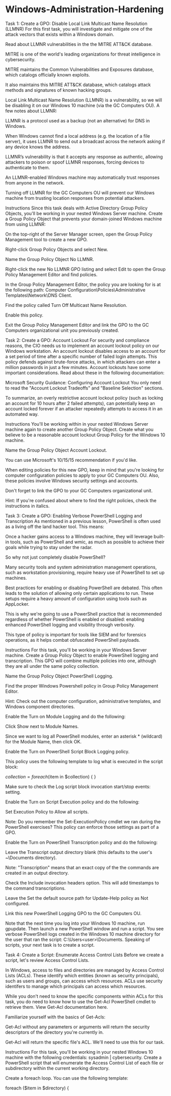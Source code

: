 # Windows-Administration-Hardening

Task 1: Create a GPO: Disable Local Link Multicast Name Resolution (LLMNR)
For this first task, you will investigate and mitigate one of the attack vectors that exists within a Windows domain.


Read about LLMNR vulnerabilities in the the MITRE ATT&CK database.


MITRE is one of the world's leading organizations for threat intelligence in cybersecurity.


MITRE maintains the Common Vulnerabilities and Exposures database, which catalogs officially known exploits.


It also maintains this MITRE ATT&CK database, which catalogs attack methods and signatures of known hacking groups.




Local Link Multicast Name Resolution (LLMNR) is a vulnerability, so we will be disabling it on our Windows 10 machine (via the GC Computers OU).
A few notes about LLMNR:


LLMNR is a protocol used as a backup (not an alternative) for DNS in Windows.


When Windows cannot find a local address (e.g. the location of a file server), it uses LLMNR to send out a broadcast across the network asking if any device knows the address.


LLMNR’s vulnerability is that it accepts any response as authentic, allowing attackers to poison or spoof LLMNR responses, forcing devices to authenticate to them.


An LLMNR-enabled Windows machine may automatically trust responses from anyone in the network.


Turning off LLMNR for the GC Computers OU will prevent our Windows machine from trusting location responses from potential attackers.

Instructions
Since this task deals with Active Directory Group Policy Objects, you'll be working in your nested Windows Server machine.
Create a Group Policy Object that prevents your domain-joined Windows machine from using LLMNR:


On the top-right of the Server Manager screen, open the Group Policy Management tool to create a new GPO.


Right-click Group Policy Objects and select New.


Name the Group Policy Object No LLMNR.


Right-click the new No LLMNR GPO listing and select Edit to open the Group Policy Management Editor and find policies.


In the Group Policy Management Editor, the policy you are looking for is at the following path: Computer Configuration\Policies\Administrative Templates\Network\DNS Client.


Find the policy called Turn Off Multicast Name Resolution.


Enable this policy.




Exit the Group Policy Management Editor and link the GPO to the GC Computers organizational unit you previously created.




Task 2: Create a GPO: Account Lockout
For security and compliance reasons, the CIO needs us to implement an account lockout policy on our Windows workstation. An account lockout disables access to an account for a set period of time after a specific number of failed login attempts. This policy defends against brute-force attacks, in which attackers can enter a million passwords in just a few minutes.
Account lockouts have some important considerations. Read about these in the following documentation:

Microsoft Security Guidance: Configuring Account Lockout
You only need to read the "Account Lockout Tradeoffs" and "Baseline Selection" sections.

To summarize, an overly restrictive account lockout policy (such as locking an account for 10 hours after 2 failed attempts), can potentially keep an account locked forever if an attacker repeatedly attempts to access it in an automated way.

Instructions
You'll be working within in your nested Windows Server machine again to create another Group Policy Object.
Create what you believe to be a reasonable account lockout Group Policy for the Windows 10 machine.


Name the Group Policy Object Account Lockout.


You can use Microsoft's 10/15/15 recommendation if you'd like.


When editing policies for this new GPO, keep in mind that you're looking for computer configuration policies to apply to your GC Computers OU. Also, these policies involve Windows security settings and accounts.


Don't forget to link the GPO to your GC Computers organizational unit.


Hint: If you're confused about where to find the right policies, check the instructions in italics.


Task 3: Create a GPO: Enabling Verbose PowerShell Logging and Transcription
As mentioned in a previous lesson, PowerShell is often used as a living off the land hacker tool. This means:

Once a hacker gains access to a Windows machine, they will leverage built-in tools, such as PowerShell and wmic, as much as possible to achieve their goals while trying to stay under the radar.

So why not just completely disable PowerShell?


Many security tools and system administration management operations, such as workstation provisioning, require heavy use of PowerShell to set up machines.


Best practices for enabling or disabling PowerShell are debated. This often leads to the solution of allowing only certain applications to run. These setups require a heavy amount of configuration using tools such as AppLocker.


This is why we're going to use a PowerShell practice that is recommended regardless of whether PowerShell is enabled or disabled: enabling enhanced PowerShell logging and visibility through verbosity.


This type of policy is important for tools like SIEM and for forensics operations, as it helps combat obfuscated PowerShell payloads.



Instructions
For this task, you'll be working in your Windows Server machine.
Create a Group Policy Object to enable PowerShell logging and transcription. This GPO will combine multiple policies into one, although they are all under the same policy collection.


Name the Group Policy Object PowerShell Logging.


Find the proper Windows Powershell policy in Group Policy Management Editor.


Hint: Check out the computer configuration, administrative templates, and Windows component directories.




Enable the Turn on Module Logging and do the following:


Click Show next to Module Names.


Since we want to log all PowerShell modules, enter an asterisk * (wildcard) for the Module Name, then click OK.




Enable the Turn on PowerShell Script Block Logging policy.


This policy uses the following template to log what is executed in the script block:

$collection = 
foreach ($item in $collection) {
    <Everything here will get logged by this policy>
}




Make sure to check the Log script block invocation start/stop events: setting.




Enable the Turn on Script Execution policy and do the following:


Set Execution Policy to Allow all scripts.


Note: Do you remember the Set-ExecutionPolicy cmdlet we ran during the PowerShell exercises? This policy can enforce those settings as part of a GPO.




Enable the Turn on PowerShell Transcription policy and do the following:


Leave the Transcript output directory blank (this defaults to the user's ~\Documents directory).


Note: "Transcription" means that an exact copy of the the commands are created in an output directory.



Check the Include invocation headers option. This will add timestamps to the command transcriptions.




Leave the Set the default source path for Update-Help policy as Not configured.


Link this new PowerShell Logging GPO to the GC Computers OU.


Note that the next time you log into your Windows 10 machine, run gpupdate. Then launch a new PowerShell window and run a script. You see verbose PowerShell logs created in the Windows 10 machine directory for the user that ran the script: C:\Users\<user>\Documents.
Speaking of scripts, your next task is to create a script.


Task 4: Create a Script: Enumerate Access Control Lists
Before we create a script, let's review Access Control Lists.


In Windows, access to files and directories are managed by Access Control Lists (ACLs). These identify which entities (known as security principals), such as users and groups, can access which resources. ACLs use security identifers to manage which principals can access which resources.


While you don't need to know the specific components within ACLs for this task, you do need to know how to use the Get-Acl PowerShell cmdlet to retrieve them. View Get-Acl documentation here.


Familiarize yourself with the basics of Get-Acls:


Get-Acl without any parameters or arguments will return the security descriptors of the directory you're currently in.


Get-Acl <filename> will return the specific file's ACL. We'll need to use this for our task.



Instructions
For this task, you'll be working in your nested Windows 10 machine with the following credentials: sysadmin | cybersecurity.
Create a PowerShell script that will enumerate the Access Control List of each file or subdirectory within the current working directory.


Create a foreach loop. You can use the following template:

foreach ($item in $directory) {
    <Script block>
}




Above the foreach condition, set a variable, $directory, to the contents of the current directory.


Replace the script block placeholder with the command to enumerate the ACL of a file, using the $item variable in place of the file name.


You'll need to use the following cmdlets:


Get-ChildItem (or any alias of Get-ChildItem, such as ls or dir)
Get-Acl





Save this script in C:\Users\sysadmin\Documents as enum_acls.ps1.


Test this script by moving to any directory (cd C:\Windows), and running C:\Users\sysadmin\Documents\enum_acls.ps1 (enter the full path and file name).

You should see the ACL output of each file or subdirectory where you ran the script from.





Bonus Task 5: Verify Your PowerShell Logging GPO
For this task we'll want to test and verify that our PowerShell logging GPO is working properly.

Instructions


Ensure you're logged into the Windows 10 machine as sysadmin |  cybersecurity.


Run gpupdate in an administrative PowerShell window to pull the latest Active Directory changes.


Close and relaunch PowerShell into an administrative session.


Navigate to a directory you want to see the ACLs in. You can go to C:\Windows, as you did in Task 4.


Run the enum_acls.ps1 script using the full file path and name such as the one in Task 4.


Check the C:\Users\sysadmin\Documents for your new logs.

You should see a directory with the current date (for example, 20200908) as the directory name. Your new transcribed PowerShell logs should be inside.
